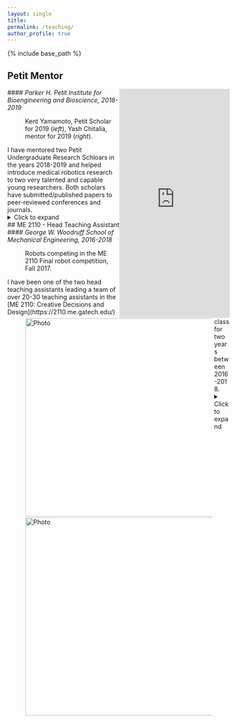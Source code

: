 ```yaml
---
layout: single
title:
permalink: /teaching/
author_profile: true
---
```

{% include base_path %}
## Petit Mentor
<iframe align = "right" src="https://www.linkedin.com/embed/feed/update/urn:li:share:6614667534266351616" height="520" width="250" frameborder="0" allowfullscreen="" title="Embedded post"></iframe>
#### <i>Parker H. Petit Institute for Bioengineering and Bioscience, 2018-2019</i>
<figure><img align="left" src="https://yashchitalia.github.io/images/Yamamoto_Chitalia_resized.jpg" alt="Photo" style="width: 450px; border-radius: 1px; padding: 1px 1px 1px 1px"/>
<figcaption>Kent Yamamoto, Petit Scholar for 2019 (<i>left</i>), Yash Chitalia, mentor for 2019 (<i>right</i>).</figcaption>
</figure>
I have mentored two Petit Undergraduate Research Schloars in the years 2018-2019 and helped introduce medical robotics research to two very talented and capable young researchers. Both scholars have submitted/published papers to peer-reviewed conferences and journals.
<details>
  <summary> Click to expand </summary><p>
In 2018, I helped my first scholar in the design and development of a simulated environment for the testing of the neuroendoscope tool in ROS and Unity. <b>Her fellowship resulted in a conference paper submitted 
to IROS 2019, held in November 2019 in Macau China.</b><br />
In 2019, this work was continued by the second Petit scholar (Mr. Kent Yamamoto, in the image above). Kent was responsible for designing a realistic phantom brain model from hydrogel and creating a simulated environment
for the testing of the robotic tool. He has also successfully created an electrocautery tool for the robot. Kent's prototype brain model is successfully able to replicate the elasticity of brain matter (E = 1.8 &plusmn; 0.5 kPa).
We successfully finished Kent's Petit mentorship with <b>a submission to Transactions on Robotics journal.</b>
</p></details>
## ME 2110 - Head Teaching Assistant 
#### <i>George W. Woodruff School of Mechanical Engineering, 2016-2018</i>
<figure><img align="left" src="https://yashchitalia.github.io/images/me2110_3.jpg" alt="Photo" style="width: 450px; border-radius: 1px; padding: 1px 1px 1px 1px"/>
<figcaption>Robots competing in the ME 2110 Final robot competition, Fall 2017.</figcaption>
</figure>
I have been one of the two head teaching assistants leading a team of over 20-30 teaching assistants in the [ME 2110: Creative Decisions and Design](https://2110.me.gatech.edu/) class for two years between 2016-2018.
<details>
  <summary> Click to expand </summary><p>
In this class, I was responsible for teaching sophomore year ME students mechatronics, [machining](https://youtu.be/X69bVXh17b8), and the construction of a basic robot to participate in a [competition](https://youtu.be/8o-bAJySsp4) 
held at the end of every semester. Each semester this class has approximately 200-300 students divided into about 60-70 teams. At the end of each term the teams compete with each other for a grand prize.
My teams have won first prize in the competition and top points for ingenuity of their robot's designs.
<figure><img align="center" src="https://yashchitalia.github.io/images/me2110_1.jpg" alt="Photo" style="width: 600px; border-radius: 1px; padding: 1px 1px 1px 1px"/>
<figcaption>Crowds gather every semester to watch ME 2110 competitions.</figcaption>
</figure>
</p>
</details>
